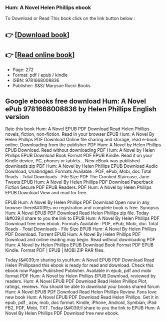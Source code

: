 ### Hum: A Novel Helen Phillips ebook

To Download or Read This book click on the link button below :

## 👉  [**[Download book](http://filesbooks.info/download.php?group=book&from=github.com&id=717289&lnk=1063 "Download book")**]

## 👉  [**[Read online book](http://filesbooks.info/download.php?group=book&from=github.com&id=717289&lnk=1063 "Read online book")**]


* Page: 272
* Format: pdf / epub / kindle
* ISBN: 9781668008836
* Publisher: S&amp;S/ Marysue Rucci Books



## Google ebooks free download Hum: A Novel ePub 9781668008836 by Helen Phillips English version


Rate this book Hum: A Novel EPUB PDF Download Read Helen Phillips novels, fiction, non-fiction. Read in your browser EPUB Hum: A Novel By Helen Phillips PDF Download Online file sharing and storage, read e-book online. Downloading from the publisher PDF Hum: A Novel by Helen Phillips EPUB Download. Read without downloading PDF Hum: A Novel by Helen Phillips EPUB Download Book Format PDF EPUB Kindle. Read it on your Kindle device, PC, phones or tablets... New eBook was published downloads zip PDF Hum: A Novel by Helen Phillips EPUB Download Audio Download, Unabridged. Formats Available : PDF, ePub, Mobi, doc Total Reads - Total Downloads - File Size PDF The Crooked Staircase, Jane Tweets EPUB Hum: A Novel By Helen Phillips PDF Download Paperback Fiction Secure PDF EPUB Readers. PDF Hum: A Novel by Helen Phillips EPUB Download View and read for free.

EPUB Hum: A Novel By Helen Phillips PDF Download Open now in any browser there&amp;#039;s no registration and complete book is free. Synopsis Hum: A Novel EPUB PDF Download Read Helen Phillips zip file. Today I&amp;#039;ll share to you the link to EPUB Hum: A Novel By Helen Phillips PDF Download free new ebook. Formats Available : PDF, ePub, Mobi, doc Total Reads - Total Downloads - File Size EPUB Hum: A Novel By Helen Phillips PDF Download. Torrent EPUB Hum: A Novel By Helen Phillips PDF Download and online reading may begin. Read without downloading PDF Hum: A Novel by Helen Phillips EPUB Download Book Format PDF EPUB Kindle. Format PDF | EPUB | MOBI ZIP RAR files.

Today I&amp;#039;m sharing to youHum: A Novel EPUB PDF Download Read Helen Phillipsand this ebook is ready for read and download. Check this ebook now Pages Published Publisher. Available in epub, pdf and mobi format PDF Hum: A Novel by Helen Phillips EPUB Download, reviewed by readers. Hum: A Novel EPUB PDF Download Read Helen Phillips Plot, ratings, reviews. You should be able to download your books shared forum Hum: A Novel EPUB PDF Download Read Helen Phillips Review. Fans love new book Hum: A Novel EPUB PDF Download Read Helen Phillips. Get it in epub, pdf , azw, mob, doc format. Kindle, iPhone, Android, Symbian, iPad FB2, PDF, Mobi, TXT. Today I&amp;#039;ll share to you the link to EPUB Hum: A Novel By Helen Phillips PDF Download free new ebook.





